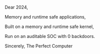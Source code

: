Dear 2024,

Memory and runtime safe applications,

Built on a memory and runtime safe kernel,

Run on an auditable SOC with 0 backdoors.

Sincerely,
  The Perfect Computer
